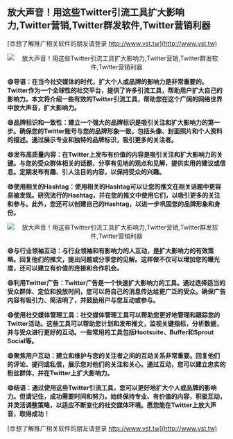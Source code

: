 ## **放大声音！用这些Twitter引流工具扩大影响力,Twitter营销,Twitter群发软件,Twitter营销利器**

[😍想了解推广相关软件的朋友请登录 http://www.vst.tw](http://www.vst.tw)

 <center><img src="https://vst.tw/MP4/tuiguang/png/3.png" alt="放大声音！用这些Twitter引流工具扩大影响力,Twitter营销,Twitter群发软件,Twitter营销利器"></center>

**😄导语：在当今社交媒体的时代，扩大个人或品牌的影响力是非常重要的。Twitter作为一个全球性的社交平台，提供了许多引流工具，帮助用户扩大自己的影响力。本文将介绍一些有效的Twitter引流工具，帮助您在这个广阔的网络世界中放大声音，扩大影响力。**

**😄品牌标识和一致性：建立一个强大的品牌标识是吸引关注和扩大影响力的第一步。确保您的Twitter账号与您的品牌形象一致，包括头像、封面照片和个人资料的描述。通过展示专业和独特的品牌标识，吸引更多的关注者。**

**😄发布高质量内容：在Twitter上发布有价值的内容是吸引关注和扩大影响力的关键。与您的受众群体相关的话题，分享有见地的观点和见解，提供实用的建议或信息。定期发布有趣、引人注目的内容，以保持受众的兴趣。**

**😄使用相关的Hashtag：使用相关的Hashtag可以让您的推文在相关话题中更容易被发现。研究流行的Hashtag，并在您的推文中使用它们，以吸引更多的关注和参与。此外，您还可以创建自己的Hashtag，以进一步巩固您的品牌形象和身份。**

 <center><img src="https://vst.tw/MP4/tuiguang/png/7.png" alt="放大声音！用这些Twitter引流工具扩大影响力,Twitter营销,Twitter群发软件,Twitter营销利器"></center>

**😄与行业领袖互动：与行业领袖和有影响力的人互动，是扩大影响力的有效策略。回复他们的推文，提出问题或分享您的见解。这样做不仅可以增加您的曝光度，还可以建立有价值的连接和合作机会。**

**😄利用Twitter广告：Twitter广告是一个快速扩大影响力的工具。通过选择适当的受众群体、定位和投放时间，您可以将自己的消息传达给更广泛的受众。确保广告内容有吸引力、简洁明了，并鼓励用户与您互动或参与。**

**😄使用社交媒体管理工具：社交媒体管理工具可以帮助您更好地管理和跟踪您的Twitter活动。这些工具可以帮助您计划和发布推文，监视关键指标，分析数据，并与受众进行更好的互动。一些常用的工具包括Hootsuite、Buffer和Sprout Social等。**

**😄聚焦用户互动：建立和维护与您的关注者之间的互动关系非常重要。回复他们的评论、提问或私信，展示您对他们的关注和关心。通过互动，您可以建立忠实的粉丝群体，并在Twitter上扩大影响力。**

**😄结语：通过使用这些Twitter引流工具，您可以更好地扩大个人或品牌的影响力。但请记住，成功需要时间和努力。始终保持专业、有价值的内容，积极互动，并灵活调整策略，以适应不断变化的社交媒体环境。愿您能在Twitter上放大声音，取得成功！**

[😍想了解推广相关软件的朋友请登录 http://www.vst.tw](http://www.vst.tw)



